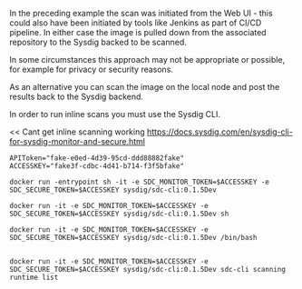 <!-- Inline scanning https://github.com/sysdiglabs/secure-inline-scan -->

In the preceding example the scan was initiated from the Web UI - this could also have been initiated by tools like Jenkins as part of CI/CD pipeline. In  either case the image is pulled down from the associated repository to the Sysdig backed to be scanned.

In some circumstances this approach may not be appropriate or possible, for example for privacy or security reasons.

As an alternative you can scan the image on the local node and post the results back to the Sysdig backend.

In order to run inline scans you must use the Sysdig CLI.

<< Cant get inline scanning working
https://docs.sysdig.com/en/sysdig-cli-for-sysdig-monitor-and-secure.html

```
APIToken="fake-e0ed-4d39-95cd-ddd88882fake"
ACCESSKEY="fake3f-cdbc-4d41-b714-f3f5bfake"

docker run -entrypoint sh -it -e SDC_MONITOR_TOKEN=$ACCESSKEY -e SDC_SECURE_TOKEN=$ACCESSKEY sysdig/sdc-cli:0.1.5Dev

docker run -it -e SDC_MONITOR_TOKEN=$ACCESSKEY -e SDC_SECURE_TOKEN=$ACCESSKEY sysdig/sdc-cli:0.1.5Dev sh

docker run -it -e SDC_MONITOR_TOKEN=$ACCESSKEY -e SDC_SECURE_TOKEN=$ACCESSKEY sysdig/sdc-cli:0.1.5Dev /bin/bash


docker run -it -e SDC_MONITOR_TOKEN=$ACCESSKEY -e SDC_SECURE_TOKEN=$ACCESSKEY sysdig/sdc-cli:0.1.5Dev sdc-cli scanning runtime list
```
